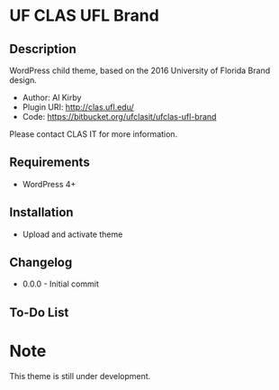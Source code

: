 UF CLAS UFL Brand
=================

Description
-----------

WordPress child theme, based on the 2016 University of Florida Brand design.

- Author: Al Kirby
- Plugin URI: http://clas.ufl.edu/
- Code: https://bitbucket.org/ufclasit/ufclas-ufl-brand

Please contact CLAS IT for more information.

Requirements
------------
- WordPress 4+


Installation
------------
- Upload and activate theme

Changelog
---------
- 0.0.0 - Initial commit


To-Do List
----------


Note
==============================

This theme is still under development. 